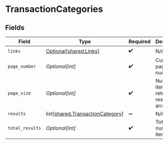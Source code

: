 # TransactionCategories


## Fields

| Field                                                                              | Type                                                                               | Required                                                                           | Description                                                                        |
| ---------------------------------------------------------------------------------- | ---------------------------------------------------------------------------------- | ---------------------------------------------------------------------------------- | ---------------------------------------------------------------------------------- |
| `links`                                                                            | [Optional[shared.Links]](undefined/models/shared/links.md)                         | :heavy_check_mark:                                                                 | N/A                                                                                |
| `page_number`                                                                      | *Optional[int]*                                                                    | :heavy_check_mark:                                                                 | Current page number.                                                               |
| `page_size`                                                                        | *Optional[int]*                                                                    | :heavy_check_mark:                                                                 | Number of items to return in results array.                                        |
| `results`                                                                          | list[[shared.TransactionCategory](undefined/models/shared/transactioncategory.md)] | :heavy_minus_sign:                                                                 | N/A                                                                                |
| `total_results`                                                                    | *Optional[int]*                                                                    | :heavy_check_mark:                                                                 | Total number of items.                                                             |